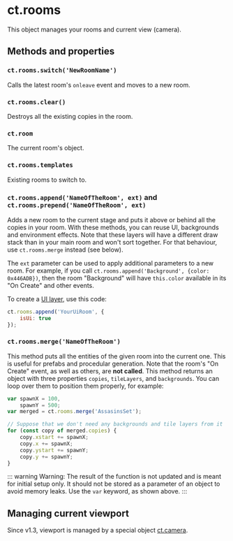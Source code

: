 # ct.rooms

This object manages your rooms and current view (camera).

## Methods and properties

### `ct.rooms.switch('NewRoomName')`

Calls the latest room's `onleave` event and moves to a new room.

### `ct.rooms.clear()`

Destroys all the existing copies in the room.

### `ct.room`

The current room's object.

### `ct.rooms.templates`

Existing rooms to switch to.

### `ct.rooms.append('NameOfTheRoom', ext)` and `ct.rooms.prepend('NameOfTheRoom', ext)`

Adds a new room to the current stage and puts it above or behind all the copies in your room. With these methods, you can reuse UI, backgrounds and environment effects. Note that these layers will have a different draw stack than in your main room and won't sort together. For that behaviour, use `ct.rooms.merge` instead (see below).

The `ext` parameter can be used to apply additional parameters to a new room. For example, if you call `ct.rooms.append('Background', {color: 0x446ADB})`, then the room "Background" will have `this.color` available in its "On Create" and other events.

To create a [UI layer](/game-and-ui-coordinates.html), use this code:

```js
ct.rooms.append('YourUiRoom', {
    isUi: true
});
```

### `ct.rooms.merge('NameOfTheRoom')`

This method puts all the entities of the given room into the current one. This is useful for prefabs and procedular generation. Note that the room's "On Create" event, as well as others, are **not called**. This method returns an object with three properties `copies`, `tileLayers`, and `backgrounds`. You can loop over them to position them properly, for example:

```js
var spawnX = 100,
    spawnY = 500;
var merged = ct.rooms.merge('AssasinsSet');

// Suppose that we don't need any backgrounds and tile layers from it
for (const copy of merged.copies) {
    copy.xstart += spawnX;
    copy.x += spawnX;
    copy.ystart += spawnY;
    copy.y += spawnY;
}
```

::: warning Warning:
The result of the function is not updated and is meant for initial setup only. It should not be stored as a parameter of an object to avoid memory leaks. Use the `var` keyword, as shown above.
:::

## Managing current viewport

Since v1.3, viewport is managed by a special object [ct.camera](/ct.camera.html).